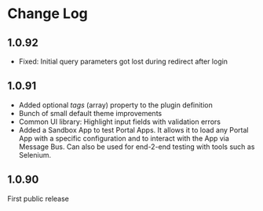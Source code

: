 
# Change Log

## 1.0.92

 * Fixed: Initial query parameters got lost during redirect after login

## 1.0.91

 * Added optional _tags_ (array) property to the plugin definition 
 * Bunch of small default theme improvements
 * Common UI library: Highlight input fields with validation errors
 * Added a Sandbox App to test Portal Apps. It allows it to load any Portal App with a specific configuration and to interact with the App
   via Message Bus. Can also be used for end-2-end testing with tools such as Selenium.

## 1.0.90

First public release
